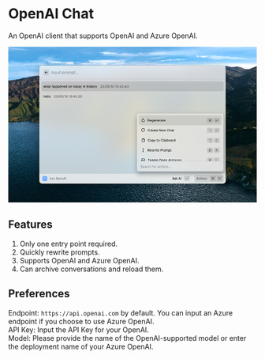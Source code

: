 # OpenAI Chat

An OpenAI client that supports OpenAI and Azure OpenAI.

![client interface](/metadata/openai-chat-5.png)

## Features

1. Only one entry point required.
2. Quickly rewrite prompts.
3. Supports OpenAI and Azure OpenAI.
4. Can archive conversations and reload them.

## Preferences

Endpoint: `https://api.openai.com` by default. You can input an Azure endpoint if you choose to use Azure OpenAI.  
API Key: Input the API Key for your OpenAI.  
Model: Please provide the name of the OpenAI-supported model or enter the deployment name of your Azure OpenAI.